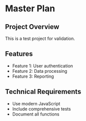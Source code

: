 # Master Plan

## Project Overview
This is a test project for validation.

## Features
- Feature 1: User authentication
- Feature 2: Data processing
- Feature 3: Reporting

## Technical Requirements
- Use modern JavaScript
- Include comprehensive tests
- Document all functions

